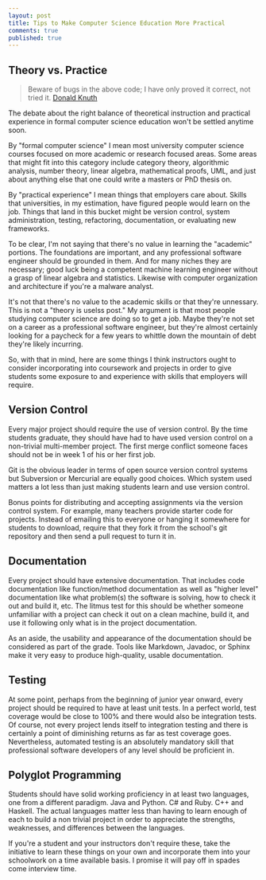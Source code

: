 ```yaml
---
layout: post
title: Tips to Make Computer Science Education More Practical
comments: true
published: true
---
```


## Theory vs. Practice

>  Beware of bugs in the above code; I have only proved it correct, not tried it.
> [Donald Knuth](http://cs.stanford.edu/~uno/)


The debate about the right balance of theoretical instruction and practical experience in formal computer science education won't be settled anytime soon.

By "formal computer science" I mean most university computer science courses focused on more academic or research focused areas. Some areas that might fit into this category include category theory, algorithmic analysis, number theory, linear algebra, mathematical proofs, UML, and just about anything else that one could write a masters or PhD thesis on.

By "practical experience" I mean things that employers care about. Skills that universities, in my estimation, have figured people would learn on the job. Things that land in this bucket might be version control, system administration, testing, refactoring, documentation, or evaluating new frameworks.

To be clear, I'm not saying that there's no value in learning the "academic" portions. The foundations are important, and any professional software engineer should be grounded in them. And for many niches they are necessary; good luck being a competent machine learning engineer without a grasp of linear algebra and statistics. Likewise with computer organization and architecture if you're a malware analyst. 

It's not that there's no value to the academic skills or that they're unnessary. This is not a "theory is uselss post." My argument is that most people studying computer science are doing so to get a job. Maybe they're not set on a career as a professional software engineer, but they're almost certainly looking for a paycheck for a few years to whittle down the mountain of debt they're likely incurring.

So, with that in mind, here are some things I think instructors ought to consider incorporating into coursework and projects in order to give students some exposure to and experience with skills that employers will require.

## Version Control

Every major project should require the use of version control. By the time students graduate, they should have had to have used version control on a non-trivial multi-member project. The first merge conflict someone faces should not be in week 1 of his or her first job.

Git is the obvious leader in terms of open source version control systems but Subversion or Mercurial are equally good choices. Which system used matters a lot less than just making students learn and use version control.

Bonus points for distributing and accepting assignments via the version control system. For example, many teachers provide starter code for projects. Instead of emailing this to everyone or hanging it somewhere for students to download, require that they fork it from the school's git repository and then send a pull request to turn it in. 

## Documentation

Every project should have extensive documentation. That includes code documentation like function/method documentation as well as "higher level" documentation like what problem(s) the software is solving, how to check it out and build it, etc. The litmus test for this should be whether someone unfamiliar with a project can check it out on a clean machine, build it, and use it following only what is in the project documentation.

As an aside, the usability and appearance of the documentation should be considered as part of the grade. Tools like Markdown, Javadoc, or Sphinx make it very easy to produce high-quality, usable documentation. 

## Testing

At some point, perhaps from the beginning of junior year onward, every project should be required to have at least unit tests. In a perfect world, test coverage would be close to 100% and there would also be integration tests. Of course, not every project lends itself to integration testing and there is certainly a point of diminishing returns as far as test coverage goes. Nevertheless, automated testing is an absolutely mandatory skill that professional software developers of any level should be proficient in. 

## Polyglot Programming

Students should have solid working proficiency in at least two languages, one from a different paradigm. Java and Python. C# and Ruby. C++ and Haskell. The actual languages matter less than having to learn enough of each to build a non trivial project in order to appreciate the strengths, weaknesses, and differences between the languages.

If you're a student and your instructors don't require these, take the initiative to learn these things on your own and incorporate them into your schoolwork on a time available basis. I promise it will pay off in spades come interview time. 

